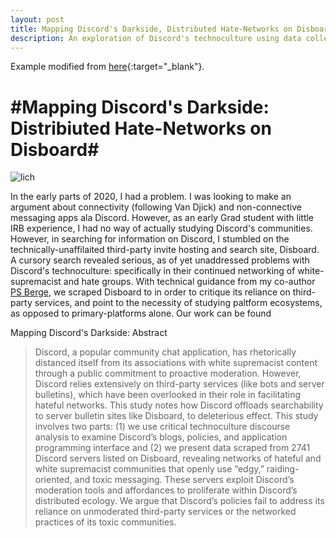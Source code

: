 ```yaml
---
layout: post
title: Mapping Discord's Darkside, Distributed Hate-Networks on Disboard
description: An exploration of Discord's technoculture using data collected from the third-party search board, Disboard.
---
```

Example modified from [here](http://www.unexpected-vortices.com/sw/rippledoc/quick-markdown-example.html){:target="_blank"}.

#Mapping Discord's Darkside: Distribiuted Hate-Networks on Disboard#
============

![lich](/gradsitedemo/assets/images/lich.png "Playful Pedagogy")

In the early parts of 2020, I had a problem. I was looking to make an argument about connectivity (following Van Djick) and non-connective messaging apps ala Discord. However, as an early Grad student with little IRB experience, I had no way of actually studying Discord's communities. However, in searching for information on Discord, I stumbled on the technically-unaffilaited third-party invite hosting and search site, Disboard. A cursory search revealed serious, as of yet unaddressed problems with Discord's technoculture: specifically in their continued networking of white-supremacist and hate groups. With technical guidance from my co-author [PS Berge](https://psberge.com/), we scraped Disboard to in order to critique its reliance on third-party services, and point to the necessity of studying paltform ecosystems, as opposed to primary-platforms alone. Our work can be found


Mapping Discord's Darkside: Abstract
>Discord, a popular community chat application, has rhetorically distanced itself from its associations with white supremacist content through a public commitment to proactive moderation. However, Discord relies extensively on third-party services (like bots and server bulletins), which have been overlooked in their role in facilitating hateful networks. This study notes how Discord offloads searchability to server bulletin sites like Disboard, to deleterious effect. This study involves two parts: (1) we use critical technoculture discourse analysis to examine Discord’s blogs, policies, and application programming interface and (2) we present data scraped from 2741 Discord servers listed on Disboard, revealing networks of hateful and white supremacist communities that openly use “edgy,” raiding-oriented, and toxic messaging. These servers exploit Discord’s moderation tools and affordances to proliferate within Discord’s distributed ecology. We argue that Discord’s policies fail to address its reliance on unmoderated third-party services or the networked practices of its toxic communities.

